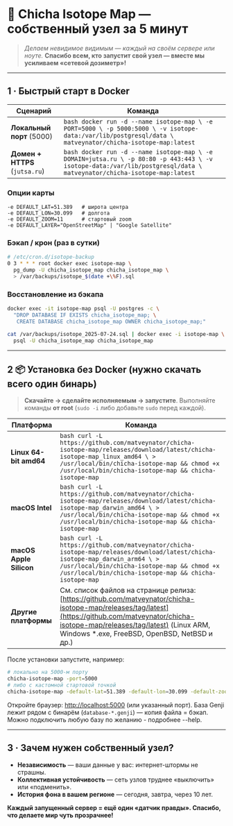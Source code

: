# 🌌 Chicha Isotope Map — собственный узел за 5 минут

> *Делаем невидимое видимым — каждый на своём сервере или ноуте.*
> **Спасибо всем, кто запустит свой узел — вместе мы усиливаем «сетевой дозиметр»!**

---

## 1 · Быстрый старт в Docker

| Сценарий                       | Команда                                                                                                                                                               |
| ------------------------------ | --------------------------------------------------------------------------------------------------------------------------------------------------------------------- |
| **Локальный порт** (5000)      | `bash docker run -d --name isotope-map \ -e PORT=5000 \ -p 5000:5000 \ -v isotope-data:/var/lib/postgresql/data \ matveynator/chicha-isotope-map:latest`              |
| **Домен + HTTPS** (`jutsa.ru`) | `bash docker run -d --name isotope-map \ -e DOMAIN=jutsa.ru \ -p 80:80 -p 443:443 \ -v isotope-data:/var/lib/postgresql/data \ matveynator/chicha-isotope-map:latest` |

### Опции карты

```text
-e DEFAULT_LAT=51.389   # широта центра
-e DEFAULT_LON=30.099   # долгота
-e DEFAULT_ZOOM=11      # стартовый zoom
-e DEFAULT_LAYER="OpenStreetMap" | "Google Satellite"
```

### Бэкап / крон (раз в сутки)

```bash
# /etc/cron.d/isotope-backup
0 3 * * * root docker exec isotope-map \
  pg_dump -U chicha_isotope_map chicha_isotope_map \
  > /var/backups/isotope_$(date +\%F).sql
```

### Восстановление из бэкапа

```bash
docker exec -it isotope-map psql -U postgres -c \
  "DROP DATABASE IF EXISTS chicha_isotope_map; \
   CREATE DATABASE chicha_isotope_map OWNER chicha_isotope_map;"

cat /var/backups/isotope_2025-07-24.sql | docker exec -i isotope-map \
  psql -U chicha_isotope_map chicha_isotope_map
```

---

## 2 📦 Установка без Docker (нужно скачать всего один бинарь)

> **Скачайте → сделайте исполняемым → запустите**.
> Выполняйте команды **от root** (`sudo -i` либо добавьте `sudo` перед каждой).

| Платформа               | Команда                                                                                                                                                                                                                                          |
| ----------------------- | ------------------------------------------------------------------------------------------------------------------------------------------------------------------------------------------------------------------------------------------------ |
| **Linux 64-bit amd64**  | `bash curl -L https://github.com/matveynator/chicha-isotope-map/releases/download/latest/chicha-isotope-map_linux_amd64 \ > /usr/local/bin/chicha-isotope-map && chmod +x /usr/local/bin/chicha-isotope-map && chicha-isotope-map`     |
| **macOS Intel**         | `bash curl -L https://github.com/matveynator/chicha-isotope-map/releases/download/latest/chicha-isotope-map_darwin_amd64 \ > /usr/local/bin/chicha-isotope-map && chmod +x /usr/local/bin/chicha-isotope-map && chicha-isotope-map`    |
| **macOS Apple Silicon** | `bash curl -L https://github.com/matveynator/chicha-isotope-map/releases/download/latest/chicha-isotope-map_darwin_arm64 \ > /usr/local/bin/chicha-isotope-map && chmod +x /usr/local/bin/chicha-isotope-map && chicha-isotope-map`    |
| **Другие платформы**    | См. список файлов на странице релиза: [https://github.com/matveynator/chicha-isotope-map/releases/tag/latest](https://github.com/matveynator/chicha-isotope-map/releases/tag/latest) (Linux ARM, Windows \*.exe, FreeBSD, OpenBSD, NetBSD и др.) |

После установки запустите, например:

```bash
# локально на 5000-м порту
chicha-isotope-map -port=5000
# либо с кастомной стартовой точкой
chicha-isotope-map -default-lat=51.389 -default-lon=30.099 -default-zoom=11
```

Откройте браузер: [http://localhost:5000](http://localhost:5000) (или указанный порт).
База Genji лежит рядом с бинарём (`database-*.genji`) — копия файла = бэкап. 
Можно подключить любую базу по желанию - подробнее --help.

---

## 3 · Зачем нужен собственный узел?

* **Независимость** — ваши данные у вас: интернет-штормы не страшны.
* **Коллективная устойчивость** — сеть узлов труднее «выключить» или «подменить».
* **История фона в вашем регионе** — сегодня, завтра, через 10 лет.

**Каждый запущенный сервер = ещё один «датчик правды». Спасибо, что делаете мир чуть прозрачнее!**
